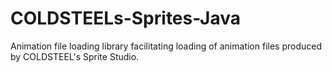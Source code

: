 # COLDSTEELs-Sprites-Java
 Animation file loading library facilitating loading of animation files produced by COLDSTEEL's Sprite Studio.
